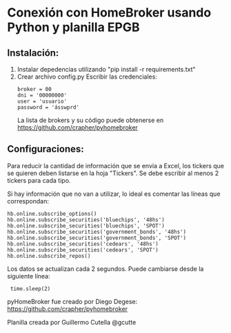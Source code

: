 # Conexión con HomeBroker usando Python y planilla EPGB

## Instalación: ##

1. Instalar depedencias utilizando "pip install -r requirements.txt"
2. Crear archivo config.py
   Escribir las credenciales:
    ```
    broker = 00
    dni = '00000000'
    user = 'usuario'
    password = 'ásswprd'
    ```
    La lista de brokers y su código puede obtenerse en https://github.com/crapher/pyhomebroker

## Configuraciones: ##

Para reducir la cantidad de información que se envía a Excel, los tickers que se quieren deben listarse en la hoja "Tickers". Se debe escribir al menos 2 tickers para cada tipo.

Si hay información que no van a utilizar, lo ideal es comentar las líneas que correspondan:

```
hb.online.subscribe_options()
hb.online.subscribe_securities('bluechips', '48hs')
hb.online.subscribe_securities('bluechips', 'SPOT')
hb.online.subscribe_securities('government_bonds', '48hs')
hb.online.subscribe_securities('government_bonds', 'SPOT')
hb.online.subscribe_securities('cedears', '48hs')
hb.online.subscribe_securities('cedears', 'SPOT')
hb.online.subscribe_repos()
````

Los datos se actualizan cada 2 segundos. Puede cambiarse desde la siguiente línea:
```
 time.sleep(2)
```

pyHomeBroker fue creado por Diego Degese: https://github.com/crapher/pyhomebroker

Planilla creada por Guillermo Cutella @gcutte